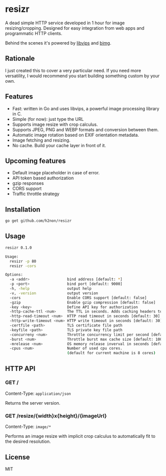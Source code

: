 # resizr

A dead simple HTTP service developed in 1 hour for image resizing/cropping. 
Designed for easy integration from web apps and programmatic HTTP clients.

Behind the scenes it's powered by [libvips](https://github.com/jcupitt/libvips) and [bimg](https://github.com/h2non/bimg).

## Rationale

I just created this to cover a very particular need. 
If you need more versatility, I would recommend you start building something custom by your own.

## Features

- Fast: written in Go and uses libvips, a powerful image processing library in C.
- Simple (for now): just type the URL
- Supports image resize with crop calculus.
- Supports JPEG, PNG and WEBP formats and conversion between them.
- Automatic image rotation based on EXIF orientation metadata.
- Image fetching and resizing.
- No cache. Build your cache layer in front of it.

## Upcoming features

- Default image placeholder in case of error.
- API token based authorization
- gzip responses
- CORS support
- Traffic throttle strategy

## Installation

```bash
go get github.com/h2non/resizr
```

## Usage

```bash
resizr 0.1.0

Usage:
  resizr -p 80
  resizr -cors

Options:
  -a <addr>                 bind address [default: *]
  -p <port>                 bind port [default: 9000]
  -h, -help                 output help
  -v, -version              output version
  -cors                     Enable CORS support [default: false]
  -gzip                     Enable gzip compression [default: false]
  -key <key>                Define API key for authorization
  -http-cache-ttl <num>     The TTL in seconds. Adds caching headers to locally served files.
  -http-read-timeout <num>  HTTP read timeout in seconds [default: 30]
  -http-write-timeout <num> HTTP write timeout in seconds [default: 30]
  -certfile <path>          TLS certificate file path
  -keyfile <path>           TLS private key file path
  -concurreny <num>         Throttle concurrency limit per second [default: disabled]
  -burst <num>              Throttle burst max cache size [default: 100]
  -mrelease <num>           OS memory release inverval in seconds [default: 30]
  -cpus <num>               Number of used cpu cores.
                            (default for current machine is 8 cores)
```

## HTTP API

### GET /
Content-Type: `application/json`

Returns the server version. 

### GET /resize/{width}x{height}/{imageUrl}
Content-Type: `image/*`

Performs an image resize with implicit crop calculus to automatically fit to the desired resolution.

## License

MIT